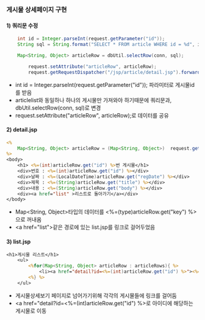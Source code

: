 ### 게시물 상세페이지 구현

#### 1\) 쿼리문 수정

```java
	int id = Integer.parseInt(request.getParameter("id"));
	String sql = String.format("SELECT * FROM article WHERE id = %d", id);

	Map<String, Object> articleRow = dbUtil.selectRow(conn, sql);

		request.setAttribute("articleRow", articleRow);
		request.getRequestDispatcher("/jsp/article/detail.jsp").forward(request, response);
```

- int id = Integer.parseInt(request.getParameter("id")); 파라미터로 게시물id를 받음
- articlelist와 동일하나 하나의 게시물만 가져와야 하기때문에 쿼리문과, dbUtil.selectRow(conn, sql)로 변경
- request.setAttribute("articleRow", articleRow);로 데이터를 공유

#### 2\) detail.jsp


```jsp
<%
	Map<String, Object> articleRow = (Map<String, Object>) 	request.getAttribute("articleRow");
%>
<body>
	<h1> <%=(int)articleRow.get("id") %>번 게시물</h1>
	<div>번호 : <%=(int)articleRow.get("id") %></div>
	<div>날짜 : <%=(LocalDateTime)articleRow.get("regDate") %></div>
	<div>제목 : <%=(String)articleRow.get("title") %></div>
	<div>내용 : <%=(String)articleRow.get("body") %></div>
	<div><a href="list" >리스트로 돌아가기</a></div>
</body>
```

- Map<String, Object>타입의 데이터를 <%=(type)articleRow.get("key") %>으로 꺼내옴
- \<a href="list">같은 경로에 있는 list.jsp를 링크로 걸어두었음

#### 3\) list.jsp

```jsp
<h1>게시물 리스트</h1>	
	<ul>
		<%for(Map<String, Object> articleRow : articleRows){ %>
			<li><a href="detail?id=<%=(int)articleRow.get("id") %>"><%=(int)articleRow.get("id") %>번, <%=(LocalDateTime)articleRow.get("regDate") %>, <%=(String)articleRow.get("title") %></a></li>
		<%} %>
	</ul>
```

- 게시물상세보기 페이지로 넘어가기위해 각각의 게시물들에 링크를 걸어둠 
- <a href="detail?id=<%=(int)articleRow.get("id") %>로 아이디에 해당하는 게시물로 이동